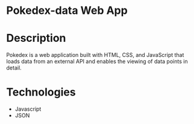 # Pokedex-data Web App 

# Description

Pokedex is a web application built with HTML, CSS, and JavaScript that loads
data from an external API and enables the viewing of data points in detail.


# Technologies

- Javascript
- JSON


